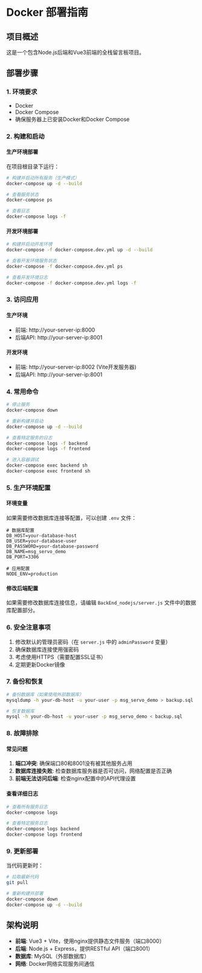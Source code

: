 # Docker 部署指南

## 项目概述

这是一个包含Node.js后端和Vue3前端的全栈留言板项目。

## 部署步骤

### 1. 环境要求

- Docker
- Docker Compose
- 确保服务器上已安装Docker和Docker Compose

### 2. 构建和启动

#### 生产环境部署

在项目根目录下运行：

```bash
# 构建并启动所有服务（生产模式）
docker-compose up -d --build

# 查看服务状态
docker-compose ps

# 查看日志
docker-compose logs -f
```

#### 开发环境部署

```bash
# 构建并启动开发环境
docker-compose -f docker-compose.dev.yml up -d --build

# 查看开发环境服务状态
docker-compose -f docker-compose.dev.yml ps

# 查看开发环境日志
docker-compose -f docker-compose.dev.yml logs -f
```

### 3. 访问应用

#### 生产环境
- 前端: http://your-server-ip:8000
- 后端API: http://your-server-ip:8001

#### 开发环境
- 前端: http://your-server-ip:8002 (Vite开发服务器)
- 后端API: http://your-server-ip:8001

### 4. 常用命令

```bash
# 停止服务
docker-compose down

# 重新构建并启动
docker-compose up -d --build

# 查看特定服务的日志
docker-compose logs -f backend
docker-compose logs -f frontend

# 进入容器调试
docker-compose exec backend sh
docker-compose exec frontend sh
```

### 5. 生产环境配置

#### 环境变量

如果需要修改数据库连接等配置，可以创建 `.env` 文件：

```env
# 数据库配置
DB_HOST=your-database-host
DB_USER=your-database-user
DB_PASSWORD=your-database-password
DB_NAME=msg_servo_demo
DB_PORT=3306

# 应用配置
NODE_ENV=production
```

#### 修改后端配置

如果需要修改数据库连接信息，请编辑 `BackEnd_nodejs/server.js` 文件中的数据库配置部分。

### 6. 安全注意事项

1. 修改默认的管理员密码（在 `server.js` 中的 `adminPassword` 变量）
2. 确保数据库连接使用强密码
3. 考虑使用HTTPS（需要配置SSL证书）
4. 定期更新Docker镜像

### 7. 备份和恢复

```bash
# 备份数据库（如果使用外部数据库）
mysqldump -h your-db-host -u your-user -p msg_servo_demo > backup.sql

# 恢复数据库
mysql -h your-db-host -u your-user -p msg_servo_demo < backup.sql
```

### 8. 故障排除

#### 常见问题

1. **端口冲突**: 确保端口80和8001没有被其他服务占用
2. **数据库连接失败**: 检查数据库服务器是否可访问，网络配置是否正确
3. **前端无法访问后端**: 检查nginx配置中的API代理设置

#### 查看详细日志

```bash
# 查看所有服务日志
docker-compose logs

# 查看特定服务日志
docker-compose logs backend
docker-compose logs frontend
```

### 9. 更新部署

当代码更新时：

```bash
# 拉取最新代码
git pull

# 重新构建并部署
docker-compose down
docker-compose up -d --build
```

## 架构说明

- **前端**: Vue3 + Vite，使用nginx提供静态文件服务（端口8000）
- **后端**: Node.js + Express，提供RESTful API（端口8001）
- **数据库**: MySQL（外部数据库）
- **网络**: Docker网络实现服务间通信 